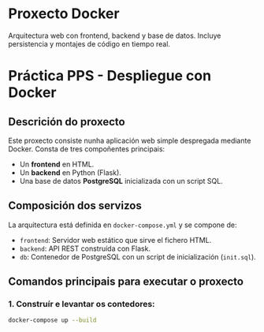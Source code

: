 # Proxecto Docker

Arquitectura web con frontend, backend y base de datos. Incluye persistencia y montajes de código en tiempo real.

# Práctica PPS - Despliegue con Docker

## Descrición do proxecto

Este proxecto consiste nunha aplicación web simple despregada mediante Docker. Consta de tres compoñentes principais:
- Un **frontend** en HTML.
- Un **backend** en Python (Flask).
- Una base de datos **PostgreSQL** inicializada con un script SQL.


## Composición dos servizos

La arquitectura está definida en `docker-compose.yml` y se compone de:

- `frontend`: Servidor web estático que sirve el fichero HTML.
- `backend`: API REST construída con Flask.
- `db`: Contenedor de PostgreSQL con un script de inicialización (`init.sql`).


## Comandos principais para executar o proxecto

### 1. Construír e levantar os contedores:
```bash
docker-compose up --build

